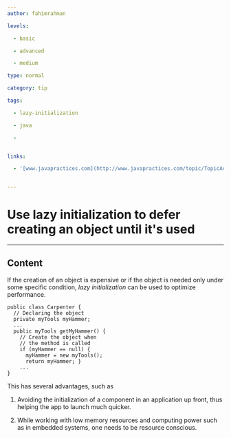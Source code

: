 ```yaml
---
author: fahimrahman

levels:

  - basic

  - advanced

  - medium

type: normal

category: tip

tags:

  - lazy-initialization

  - java

  - 


links:

  - '[www.javapractices.com](http://www.javapractices.com/topic/TopicAction.do?Id=34){website}'


---
```


# Use lazy initialization to defer creating an object until it's used

---

## Content

If the creation of an object is expensive or if the object is needed only under some specific condition, _lazy initialization_ can be used to optimize performance.

```
public class Carpenter {
  // Declaring the object
  private myTools myHammer;
  ...
  public myTools getMyHammer() {
    // Create the object when
    // the method is called
    if (myHammer == null) {
      myHammer = new myTools();
      return myHammer; }
    ...
}
```

This has several advantages, such as

1.  Avoiding the initialization of a component in an application up front, thus helping the app to launch much quicker.

2.  While working with low memory resources and computing power such as in embedded systems, one needs to be resource conscious.
